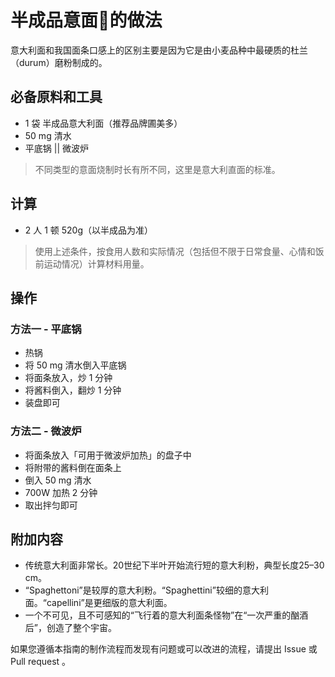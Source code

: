 # 半成品意面🍝的做法

意大利面和我国面条口感上的区别主要是因为它是由小麦品种中最硬质的杜兰（durum）磨粉制成的。

## 必备原料和工具

- 1 袋 半成品意大利面（推荐品牌圃美多）
- 50 mg 清水
- 平底锅 || 微波炉

> 不同类型的意面烧制时长有所不同，这里是意大利直面的标准。

## 计算

- 2 人 1 顿 520g（以半成品为准）

> 使用上述条件，按食用人数和实际情况（包括但不限于日常食量、心情和饭前运动情况）计算材料用量。

## 操作

### 方法一 - 平底锅

- 热锅
- 将 50 mg 清水倒入平底锅
- 将面条放入，炒 1 分钟
- 将酱料倒入，翻炒 1 分钟
- 装盘即可

### 方法二 - 微波炉

- 将面条放入「可用于微波炉加热」的盘子中
- 将附带的酱料倒在面条上
- 倒入 50 mg 清水
- 700W 加热 2 分钟
- 取出拌匀即可

## 附加内容

- 传统意大利面非常长。20世纪下半叶开始流行短的意大利粉，典型长度25–30 cm。
- “Spaghettoni”是较厚的意大利粉。“Spaghettini”较细的意大利面。“capellini”是更细版的意大利面。
- 一个不可见，且不可感知的“飞行着的意大利面条怪物”在“一次严重的酗酒后”，创造了整个宇宙。

如果您遵循本指南的制作流程而发现有问题或可以改进的流程，请提出 Issue 或 Pull request 。
